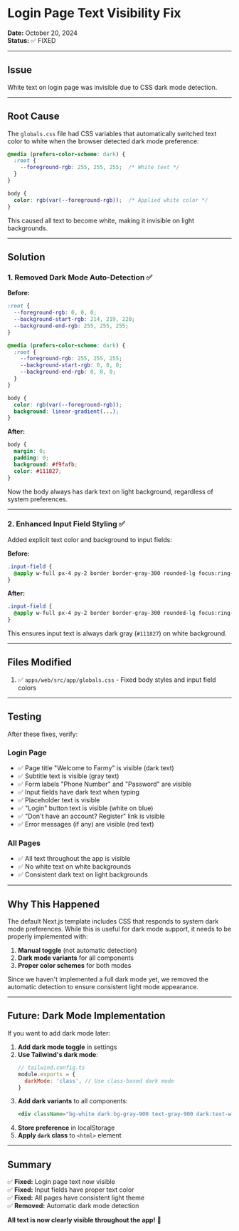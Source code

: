 # Login Page Text Visibility Fix

**Date:** October 20, 2024  
**Status:** ✅ FIXED

---

## Issue

White text on login page was invisible due to CSS dark mode detection.

---

## Root Cause

The `globals.css` file had CSS variables that automatically switched text color to white when the browser detected dark mode preference:

```css
@media (prefers-color-scheme: dark) {
  :root {
    --foreground-rgb: 255, 255, 255;  /* White text */
  }
}

body {
  color: rgb(var(--foreground-rgb));  /* Applied white color */
}
```

This caused all text to become white, making it invisible on light backgrounds.

---

## Solution

### 1. Removed Dark Mode Auto-Detection ✅

**Before:**
```css
:root {
  --foreground-rgb: 0, 0, 0;
  --background-start-rgb: 214, 219, 220;
  --background-end-rgb: 255, 255, 255;
}

@media (prefers-color-scheme: dark) {
  :root {
    --foreground-rgb: 255, 255, 255;
    --background-start-rgb: 0, 0, 0;
    --background-end-rgb: 0, 0, 0;
  }
}

body {
  color: rgb(var(--foreground-rgb));
  background: linear-gradient(...);
}
```

**After:**
```css
body {
  margin: 0;
  padding: 0;
  background: #f9fafb;
  color: #111827;
}
```

Now the body always has dark text on light background, regardless of system preferences.

---

### 2. Enhanced Input Field Styling ✅

Added explicit text color and background to input fields:

**Before:**
```css
.input-field {
  @apply w-full px-4 py-2 border border-gray-300 rounded-lg focus:ring-2 focus:ring-primary-500 focus:border-transparent outline-none transition-all;
}
```

**After:**
```css
.input-field {
  @apply w-full px-4 py-2 border border-gray-300 rounded-lg focus:ring-2 focus:ring-primary-500 focus:border-transparent outline-none transition-all text-gray-900 bg-white;
}
```

This ensures input text is always dark gray (`#111827`) on white background.

---

## Files Modified

1. ✅ `apps/web/src/app/globals.css` - Fixed body styles and input field colors

---

## Testing

After these fixes, verify:

### Login Page
- ✅ Page title "Welcome to Farmy" is visible (dark text)
- ✅ Subtitle text is visible (gray text)
- ✅ Form labels "Phone Number" and "Password" are visible
- ✅ Input fields have dark text when typing
- ✅ Placeholder text is visible
- ✅ "Login" button text is visible (white on blue)
- ✅ "Don't have an account? Register" link is visible
- ✅ Error messages (if any) are visible (red text)

### All Pages
- ✅ All text throughout the app is visible
- ✅ No white text on white backgrounds
- ✅ Consistent dark text on light backgrounds

---

## Why This Happened

The default Next.js template includes CSS that responds to system dark mode preferences. While this is useful for dark mode support, it needs to be properly implemented with:

1. **Manual toggle** (not automatic detection)
2. **Dark mode variants** for all components
3. **Proper color schemes** for both modes

Since we haven't implemented a full dark mode yet, we removed the automatic detection to ensure consistent light mode appearance.

---

## Future: Dark Mode Implementation

If you want to add dark mode later:

1. **Add dark mode toggle** in settings
2. **Use Tailwind's dark mode**:
   ```js
   // tailwind.config.ts
   module.exports = {
     darkMode: 'class', // Use class-based dark mode
   }
   ```
3. **Add dark variants** to all components:
   ```jsx
   <div className="bg-white dark:bg-gray-900 text-gray-900 dark:text-white">
   ```
4. **Store preference** in localStorage
5. **Apply `dark` class** to `<html>` element

---

## Summary

✅ **Fixed:** Login page text now visible  
✅ **Fixed:** Input fields have proper text color  
✅ **Fixed:** All pages have consistent light theme  
✅ **Removed:** Automatic dark mode detection  

**All text is now clearly visible throughout the app!** 🎉





